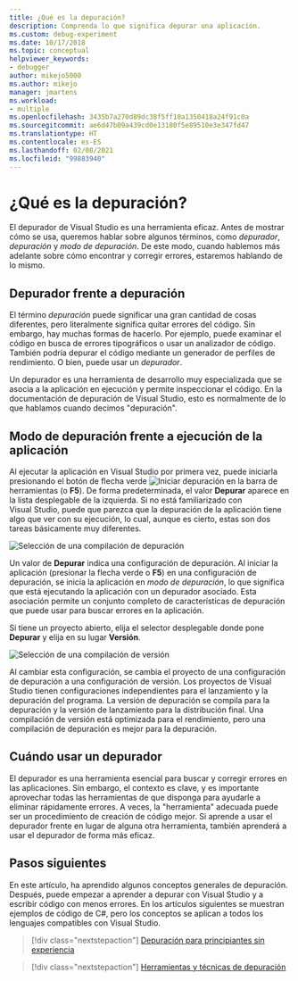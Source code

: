 ```yaml
---
title: ¿Qué es la depuración?
description: Comprenda lo que significa depurar una aplicación.
ms.custom: debug-experiment
ms.date: 10/17/2018
ms.topic: conceptual
helpviewer_keywords:
- debugger
author: mikejo5000
ms.author: mikejo
manager: jmartens
ms.workload:
- multiple
ms.openlocfilehash: 3435b7a270d89dc38f5ff10a1350418a24f91c0a
ms.sourcegitcommit: ae6d47b09a439cd0e13180f5e89510e3e347fd47
ms.translationtype: HT
ms.contentlocale: es-ES
ms.lasthandoff: 02/08/2021
ms.locfileid: "99883940"
---
```

# <a name="what-is-debugging"></a>¿Qué es la depuración?

El depurador de Visual Studio es una herramienta eficaz. Antes de mostrar cómo se usa, queremos hablar sobre algunos términos, como *depurador*, *depuración* y *modo de depuración*. De este modo, cuando hablemos más adelante sobre cómo encontrar y corregir errores, estaremos hablando de lo mismo.

## <a name="debugger-vs-debugging"></a>Depurador frente a depuración

El término *depuración* puede significar una gran cantidad de cosas diferentes, pero literalmente significa quitar errores del código. Sin embargo, hay muchas formas de hacerlo. Por ejemplo, puede examinar el código en busca de errores tipográficos o usar un analizador de código. También podría depurar el código mediante un generador de perfiles de rendimiento. O bien, puede usar un *depurador*.

Un depurador es una herramienta de desarrollo muy especializada que se asocia a la aplicación en ejecución y permite inspeccionar el código. En la documentación de depuración de Visual Studio, esto es normalmente de lo que hablamos cuando decimos "depuración".

## <a name="debug-mode-vs-running-your-app"></a>Modo de depuración frente a ejecución de la aplicación

Al ejecutar la aplicación en Visual Studio por primera vez, puede iniciarla presionando el botón de flecha verde ![Iniciar depuración](../debugger/media/dbg-tour-start-debugging.png "Iniciar depuración") en la barra de herramientas (o **F5**). De forma predeterminada, el valor **Depurar** aparece en la lista desplegable de la izquierda. Si no está familiarizado con Visual Studio, puede que parezca que la depuración de la aplicación tiene algo que ver con su ejecución, lo cual, aunque es cierto, estas son dos tareas básicamente muy diferentes.

![Selección de una compilación de depuración](../debugger/media/what-is-debugging-debug-build.png)

Un valor de **Depurar** indica una configuración de depuración. Al iniciar la aplicación (presionar la flecha verde o **F5**) en una configuración de depuración, se inicia la aplicación en *modo de depuración*, lo que significa que está ejecutando la aplicación con un depurador asociado. Esta asociación permite un conjunto completo de características de depuración que puede usar para buscar errores en la aplicación.

Si tiene un proyecto abierto, elija el selector desplegable donde pone **Depurar** y elija en su lugar **Versión**.

![Selección de una compilación de versión](../debugger/media/what-is-debugging-release-build.png)

Al cambiar esta configuración, se cambia el proyecto de una configuración de depuración a una configuración de versión. Los proyectos de Visual Studio tienen configuraciones independientes para el lanzamiento y la depuración del programa. La versión de depuración se compila para la depuración y la versión de lanzamiento para la distribución final. Una compilación de versión está optimizada para el rendimiento, pero una compilación de depuración es mejor para la depuración.

## <a name="when-to-use-a-debugger"></a>Cuándo usar un depurador

El depurador es una herramienta esencial para buscar y corregir errores en las aplicaciones. Sin embargo, el contexto es clave, y es importante aprovechar todas las herramientas de que disponga para ayudarle a eliminar rápidamente errores. A veces, la "herramienta" adecuada puede ser un procedimiento de creación de código mejor. Si aprende a usar el depurador frente en lugar de alguna otra herramienta, también aprenderá a usar el depurador de forma más eficaz.

## <a name="next-steps"></a>Pasos siguientes

En este artículo, ha aprendido algunos conceptos generales de depuración. Después, puede empezar a aprender a depurar con Visual Studio y a escribir código con menos errores. En los artículos siguientes se muestran ejemplos de código de C#, pero los conceptos se aplican a todos los lenguajes compatibles con Visual Studio.

> [!div class="nextstepaction"]
> [Depuración para principiantes sin experiencia](../debugger/debugging-absolute-beginners.md)

> [!div class="nextstepaction"]
> [Herramientas y técnicas de depuración](../debugger/write-better-code-with-visual-studio.md)
